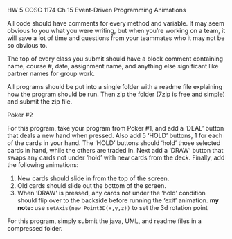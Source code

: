 HW 5
COSC 1174
Ch 15 Event-Driven Programming Animations

All code should have comments for every method and variable. It may seem obvious to you what you were writing, but when you’re working on a team, it will save a lot of time and questions from your teammates who it may not be so obvious to.

The top of every class you submit should have a block comment containing name, course #, date, assignment name, and anything else significant like partner names for group work.

All programs should be put into a single folder with a readme file explaining how the program should be run. Then zip the folder (7zip is free and simple) and submit the zip file. 

Poker #2

For this program, take your program from Poker #1, and add a ‘DEAL’ button that deals a new hand when pressed. Also add 5 ‘HOLD’ buttons, 1 for each of the cards in your hand. The ‘HOLD’ buttons should ‘hold’ those selected cards in hand, while the others are traded in. Next add a ‘DRAW’ button that swaps any cards not under ‘hold’ with new cards from the deck. Finally, add the following animations:
  1. New cards should slide in from the top of the screen.
  2. Old cards should slide out the bottom of the screen.
  3. When ‘DRAW’ is pressed, any cards not under the ‘hold’ condition should flip over to the backside before running the ‘exit’ animation. __my note:__ use `setAxis(new Point3D(x,y,z))` to set the 3d rotation point

For this program, simply submit the java, UML, and readme files in a compressed folder.  